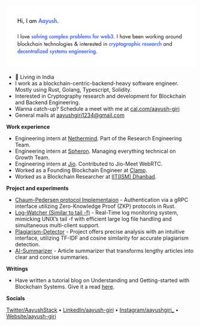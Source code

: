 ![image](https://github.com/Giri-Aayush/Giri-Aayush/blob/master/assets/github-bg.png)

- 📍 Living in India
- I work as a blockchain-centric-backend-heavy software engineer. Mostly using Rust, Golang, Typescript, Solidity.
- Interested in Cryptography research and development for Blockchain and Backend Engineering.
- Wanna catch-up? Schedule a meet with me at [cal.com/aayush-giri](https://cal.com/aayush-giri)
- General mails at aayushgiri1234@gmail.com

**Work experience**

- Engineering intern at [Nethermind](https://github.com/NethermindEth). Part of the Research Engineering Team.
- Engineering intern at [Spheron](https://github.com/spheronFdn). Managing everything technical on Growth Team.
- Engineering intern at [Jio](https://jiomeetpro.jio.com/main). Contributed to Jio-Meet WebRTC.
- Worked as a Founding Blockchain Engineer at [Clamp](https://joinclamp.com).
- Worked as a Blockchain Researcher at [IIT(ISM) Dhanbad](https://cse.iitism.ac.in/).

**Project and experiments**

- [Chaum-Pedersen protocol Implementaion](https://github.com/Giri-Aayush/zkp-authentication) - Authentication via a gRPC interface utilizing Zero-Knowledge Proof (ZKP) protocols in Rust.
- [Log-Watcher (Similar to tail -f)](https://github.com/Giri-Aayush/log-watcher) - Real-Time log monitoring system, mimicking UNIX’s tail -f with efficient large log file handling and simultaneous multi-client support.
- [Plagiarism-Detector](https://github.com/Giri-Aayush/Plagiarism-Detector) - Project offers precise analysis with an intuitive interface, utilizing TF-IDF and cosine similarity for accurate plagiarism detection.
- [AI-Summarizer](https://github.com/Giri-Aayush/AI-Summarizer-Sumz) - Article summarizer that transforms lengthy articles into clear and concise summaries.

**Writings**
- Have written a tutorial blog on Understanding and Getting-started with Blockchain Systems. Give it a read [here](https://medium.com/@aayushgiri1234).

**Socials**

[Twitter/AayushStack](https://twitter.com/AayushStack) &bullet; [LinkedIn/aayush-giri](https://www.linkedin.com/in/aayush-giri/) &bullet; [Instagram/aayushgiri_](https://www.instagram.com/_aayush_giri_/) &bullet; [Website/aayush-giri](https://aayush-giri.vercel.app/) 




